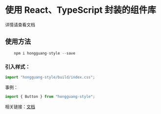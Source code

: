 # 使用 React、TypeScript 封装的组件库

详情请查看文档

## 使用方法

```js
    npm i hongguang-style --save
```

### 引入样式：

```js
import "hongguang-style/build/index.css";
```

事例：

```js
import { Button } from "hongguang-style";
```

相关链接：[文档](http://hongguang.club:4000)
